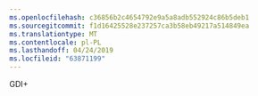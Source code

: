 ```yaml
---
ms.openlocfilehash: c36856b2c4654792e9a5a8adb552924c86b5deb1
ms.sourcegitcommit: f1d16425528e237257ca3b58eb49217a514849ea
ms.translationtype: MT
ms.contentlocale: pl-PL
ms.lasthandoff: 04/24/2019
ms.locfileid: "63871199"
---
```

GDI+